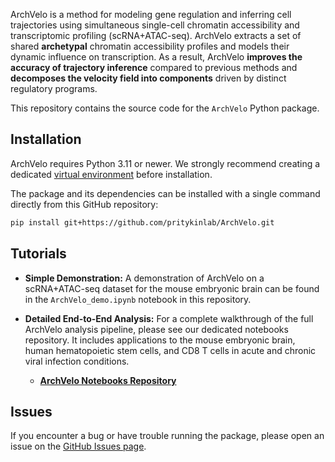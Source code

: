 ArchVelo is a method for modeling gene regulation and inferring cell trajectories using simultaneous single-cell chromatin accessibility and transcriptomic profiling (scRNA+ATAC-seq). ArchVelo extracts a set of shared **archetypal** chromatin accessibility profiles and models their dynamic influence on transcription. As a result, ArchVelo **improves the accuracy of trajectory inference** compared to previous methods and **decomposes the velocity field into components** driven by distinct regulatory programs.

This repository contains the source code for the `ArchVelo` Python package.

## Installation

ArchVelo requires Python 3.11 or newer. We strongly recommend creating a dedicated [virtual environment](https://docs.python.org/3/tutorial/venv.html) before installation.

The package and its dependencies can be installed with a single command directly from this GitHub repository:

```bash
pip install git+https://github.com/pritykinlab/ArchVelo.git
```

## Tutorials

*   **Simple Demonstration:** A demonstration of ArchVelo on a scRNA+ATAC-seq dataset for the mouse embryonic brain can be found in the `ArchVelo_demo.ipynb` notebook in this repository.

*   **Detailed End-to-End Analysis:** For a complete walkthrough of the full ArchVelo analysis pipeline, please see our dedicated notebooks repository. It includes applications to the mouse embryonic brain, human hematopoietic stem cells, and CD8 T cells in acute and chronic viral infection conditions.
    *   **[ArchVelo Notebooks Repository](https://github.com/pritykinlab/ArchVelo_notebooks)**
 
## Issues

If you encounter a bug or have trouble running the package, please open an issue on the [GitHub Issues page](https://github.com/pritykinlab/ArchVelo/issues).